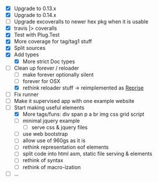 - [x] Upgrade to 0.13.x
- [x] Upgrade to 0.14.x
- [ ] Upgrade excoveralls to newer hex pkg when it is usable
- [x] travis |> coveralls
- [x] Test with Plug.Test
- [x] More coverage for tag/tag1 stuff
- [x] Split sources
- [x] Add types
  - [x] More strict Doc types
- [ ] Clean up forever / reloader
  - [ ] make forever optionally silent
  - [ ] forever for OSX
  - [x] rethink reloader stuff -> reimplemented as [Reprise]
- [ ] Fix runner
- [ ] Make it supervised app with one example website
- [ ] Start making useful elements
  - [x] More tags/funs: div span p a br img css grid script
  - [ ] minimal jquery example
    - [ ] serve css & jquery files
  - [ ] use web bootstrap
  - [ ] allow use of 960gs as it is
  - [ ] rethink representation eof elements
  - [ ] split code into html asm, static file serving & elements
  - [ ] rethink of syntax
  - [ ] rethink of macro-ization
- [ ] ...

[Reprise]: http://github.com/herenowcoder/reprise
